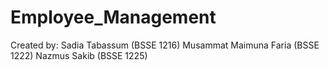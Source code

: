 # Employee_Management

Created by:
Sadia Tabassum (BSSE 1216)
Musammat Maimuna Faria (BSSE 1222)
Nazmus Sakib (BSSE 1225)
